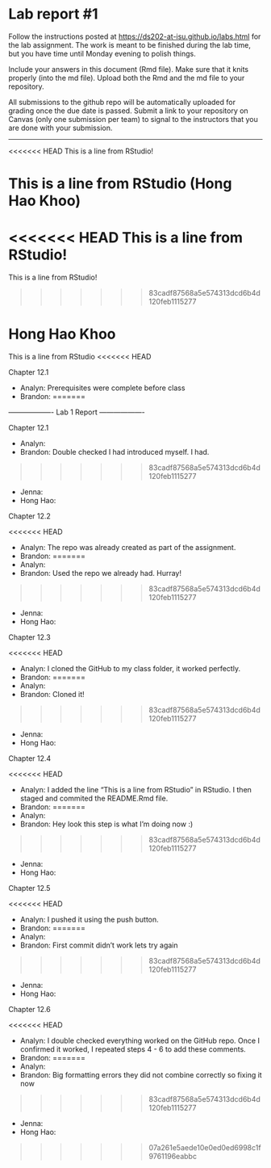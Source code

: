 
<!-- README.md is generated from README.Rmd. Please edit the README.Rmd file -->

# Lab report \#1

Follow the instructions posted at
<https://ds202-at-isu.github.io/labs.html> for the lab assignment. The
work is meant to be finished during the lab time, but you have time
until Monday evening to polish things.

Include your answers in this document (Rmd file). Make sure that it
knits properly (into the md file). Upload both the Rmd and the md file
to your repository.

All submissions to the github repo will be automatically uploaded for
grading once the due date is passed. Submit a link to your repository on
Canvas (only one submission per team) to signal to the instructors that
you are done with your submission.

------------------------------------------------------------------------

<<<<<<< HEAD
This is a line from RStudio!

This is a line from RStudio (Hong Hao Khoo)
=======
<<<<<<< HEAD
This is a line from RStudio!
=======
This is a line from RStudio!  
>>>>>>> 83cadf87568a5e574313dcd6b4d120feb1115277

# Hong Hao Khoo

This is a line from RStudio
<<<<<<< HEAD

Chapter 12.1

- Analyn: Prerequisites were complete before class
- Brandon:
=======

——————- Lab 1 Report ——————-

Chapter 12.1

- Analyn:
- Brandon: Double checked I had introduced myself. I had.
>>>>>>> 83cadf87568a5e574313dcd6b4d120feb1115277
- Jenna:
- Hong Hao:

Chapter 12.2

<<<<<<< HEAD
- Analyn: The repo was already created as part of the assignment.
- Brandon:
=======
- Analyn:
- Brandon: Used the repo we already had. Hurray!
>>>>>>> 83cadf87568a5e574313dcd6b4d120feb1115277
- Jenna:
- Hong Hao:

Chapter 12.3

<<<<<<< HEAD
- Analyn: I cloned the GitHub to my class folder, it worked perfectly.
- Brandon:
=======
- Analyn:
- Brandon: Cloned it!
>>>>>>> 83cadf87568a5e574313dcd6b4d120feb1115277
- Jenna:
- Hong Hao:

Chapter 12.4

<<<<<<< HEAD
- Analyn: I added the line “This is a line from RStudio” in RStudio. I
  then staged and commited the README.Rmd file.
- Brandon:
=======
- Analyn:
- Brandon: Hey look this step is what I’m doing now :)
>>>>>>> 83cadf87568a5e574313dcd6b4d120feb1115277
- Jenna:
- Hong Hao:

Chapter 12.5

<<<<<<< HEAD
- Analyn: I pushed it using the push button.
- Brandon:
=======
- Analyn:
- Brandon: First commit didn’t work lets try again
>>>>>>> 83cadf87568a5e574313dcd6b4d120feb1115277
- Jenna:
- Hong Hao:

Chapter 12.6

<<<<<<< HEAD
- Analyn: I double checked everything worked on the GitHub repo. Once I
  confirmed it worked, I repeated steps 4 - 6 to add these comments.
- Brandon:
=======
- Analyn:
- Brandon: Big formatting errors they did not combine correctly so
  fixing it now
>>>>>>> 83cadf87568a5e574313dcd6b4d120feb1115277
- Jenna:
- Hong Hao:
>>>>>>> 07a261e5aede10e0ed0ed6998c1f9761196eabbc
